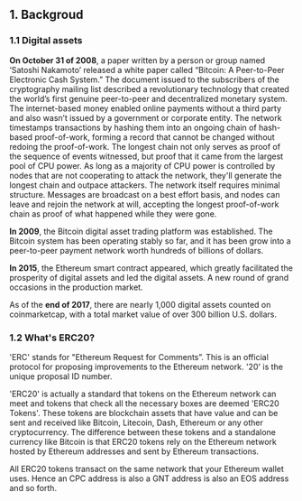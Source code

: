 ## 1. Backgroud

### 1.1 Digital assets

**On October 31 of 2008**, a paper written by a person or group named ‘Satoshi Nakamoto’ released a white paper called “Bitcoin: A Peer-to-Peer Electronic Cash System.” The document issued to the subscribers of the cryptography mailing list described a revolutionary technology that created the world’s first genuine peer-to-peer and decentralized monetary system. The internet-based money enabled online payments without a third party and also wasn’t issued by a government or corporate entity. The network timestamps transactions by hashing them into an ongoing chain of hash-based proof-of-work, forming a record that cannot be changed without redoing the proof-of-work. The longest chain not only serves as proof of the sequence of events witnessed, but proof that it came from the largest pool of CPU power. As long as a majority of CPU power is controlled by nodes that are not cooperating to attack the network, they'll generate the longest chain and outpace attackers. The network itself requires minimal structure. Messages are broadcast on a best effort basis, and nodes can leave and rejoin the network at will, accepting the longest proof-of-work chain as proof of what happened while they were gone.

**In 2009**, the Bitcoin digital asset trading platform was established. The Bitcoin system has been operating stably so far, and it has been grow into a peer-to-peer payment network worth hundreds of billions of dollars.

**In 2015**, the Ethereum smart contract appeared, which greatly facilitated the prosperity of digital assets and led the digital assets.
A new round of grand occasions in the production market.

As of the **end of 2017**, there are nearly 1,000 digital assets counted on coinmarketcap, with a total market value of over 300 billion U.S. dollars.

### 1.2 What's ERC20?

'ERC' stands for "Ethereum Request for Comments”. This is an official protocol for proposing improvements to the Ethereum network. '20' is the unique proposal ID number.

'ERC20' is actually a standard that tokens on the Ethereum network can meet and tokens that check all the necessary boxes are deemed 'ERC20 Tokens'.
These tokens are blockchain assets that have value and can be sent and received like Bitcoin, Litecoin, Dash, Ethereum or any other cryptocurrency.
The difference between these tokens and a standalone currency like Bitcoin is that ERC20 tokens rely on the Ethereum network hosted by Ethereum addresses and sent by Ethereum transactions.

All ERC20 tokens transact on the same network that your Ethereum wallet uses. Hence an CPC address is also a GNT address is also an EOS address and so forth.